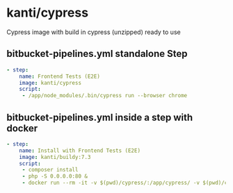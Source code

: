 # kanti/cypress
Cypress image with build in cypress (unzipped) ready to use

## bitbucket-pipelines.yml standalone Step
````yml
- step:
    name: Frontend Tests (E2E)
    image: kanti/cypress
    script:
     - /app/node_modules/.bin/cypress run --browser chrome
````

## bitbucket-pipelines.yml inside a step with docker
````yml
- step:
    name: Install with Frontend Tests (E2E)
    image: kanti/buildy:7.3
    script:
     - composer install
     - php -S 0.0.0.0:80 &
     - docker run --rm -it -v $(pwd)/cypress/:/app/cypress/ -v $(pwd)/cypress.json:/app/cypress.json kanti/cypress
````
